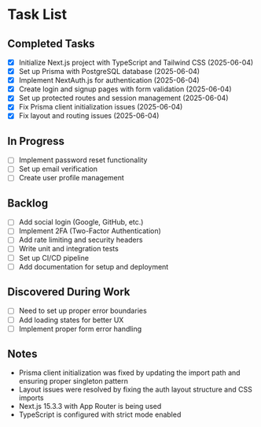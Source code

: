 # Task List

## Completed Tasks
- [x] Initialize Next.js project with TypeScript and Tailwind CSS (2025-06-04)
- [x] Set up Prisma with PostgreSQL database (2025-06-04)
- [x] Implement NextAuth.js for authentication (2025-06-04)
- [x] Create login and signup pages with form validation (2025-06-04)
- [x] Set up protected routes and session management (2025-06-04)
- [x] Fix Prisma client initialization issues (2025-06-04)
- [x] Fix layout and routing issues (2025-06-04)

## In Progress
- [ ] Implement password reset functionality
- [ ] Set up email verification
- [ ] Create user profile management

## Backlog
- [ ] Add social login (Google, GitHub, etc.)
- [ ] Implement 2FA (Two-Factor Authentication)
- [ ] Add rate limiting and security headers
- [ ] Write unit and integration tests
- [ ] Set up CI/CD pipeline
- [ ] Add documentation for setup and deployment

## Discovered During Work
- [ ] Need to set up proper error boundaries
- [ ] Add loading states for better UX
- [ ] Implement proper form error handling

## Notes
- Prisma client initialization was fixed by updating the import path and ensuring proper singleton pattern
- Layout issues were resolved by fixing the auth layout structure and CSS imports
- Next.js 15.3.3 with App Router is being used
- TypeScript is configured with strict mode enabled

